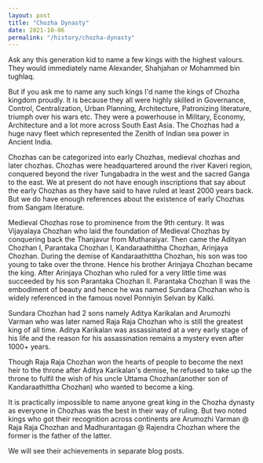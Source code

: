 ```yaml
---
layout: post
title: "Chozha Dynasty"
date: 2021-10-06
permalink: "/history/chozha-dynasty"
---
```


Ask any this generation kid to name a few kings with the highest valours. They would immediately name Alexander, Shahjahan or Mohammed bin tughlaq.

But if you ask me to name any such kings I'd name the kings of Chozha kingdom proudly. It is because they all were highly skilled in Governance, Control, Centralization, Urban Planning, Architecture, Patronizing literature, triumph over his wars etc. They were a powerhouse in Military, Economy, Architecture and a lot more across South East Asia. The Chozhas had a huge navy fleet which represented the Zenith of Indian sea power in Ancient India. 

<!--more-->

Chozhas can be categorized into early Chozhas, medieval chozhas and later chozhas. Chozhas were headquartered around the river Kaveri region, conquered beyond the river Tungabadra in the west and the sacred Ganga to the east. We at present do not have enough inscriptions that say about the early Chozhas as they have said to have ruled at least 2000 years back. But we do have enough references about the existence of early Chozhas from Sangam literature.

Medieval Chozhas rose to prominence from the 9th century. It was Vijayalaya Chozhan who laid the foundation of Medieval Chozhas by conquering back the Thanjavur from Mutharaiyar. Then came the Adityan Chozhan I, Parantaka Chozhan I, Kandaraathittha Chozhan, Arinjaya Chozhan. During the demise of Kandaraathittha Chozhan, his son was too young to take over the throne. Hence his brother Arinjaya Chozhan became the king. After Arinjaya Chozhan who ruled for a very little time was succeeded by his son Parantaka Chozhan II. Parantaka Chozhan II was the embodiment of beauty and hence he was named Sundara Chozhan who is widely referenced in the famous novel Ponniyin Selvan by Kalki.

Sundara Chozhan had 2 sons namely Aditya Karikalan and Arumozhi Varman who was later named Raja Raja Chozhan who is still the greatest king of all time. Aditya Karikalan was assassinated at a very early stage of his life and the reason for his assassination remains a mystery even after 1000+ years. 

Though Raja Raja Chozhan won the hearts of people to become the next heir to the throne after Aditya Karikalan's demise, he refused to take up the throne to fulfil the wish of his uncle Uttama Chozhan(another son of Kandaraathittha Chozhan) who wanted to become a king.

It is practically impossible to name anyone great king in the Chozha dynasty as everyone in Chozhas was the best in their way of ruling. But two noted kings who got their recognition across continents are Arumozhi Varman @ Raja Raja Chozhan and Madhurantagan  @ Rajendra Chozhan where the former is the father of the latter. 

We will see their achievements in separate blog posts.
